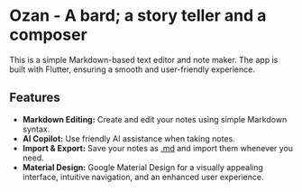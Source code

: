 # Ozan - A bard; a story teller and a composer

This is a simple Markdown-based text editor and note maker. The app is built with Flutter, ensuring a smooth and user-friendly experience.

## Features

- **Markdown Editing:** Create and edit your notes using simple Markdown syntax.
- **AI Copilot:** Use friendly AI assistance when taking notes.
- **Import & Export:** Save your notes as [.md](https://www.markdownguide.org/) and import them whenever you need.
- **Material Design:** Google Material Design for a visually appealing interface, intuitive navigation, and an enhanced user experience.


